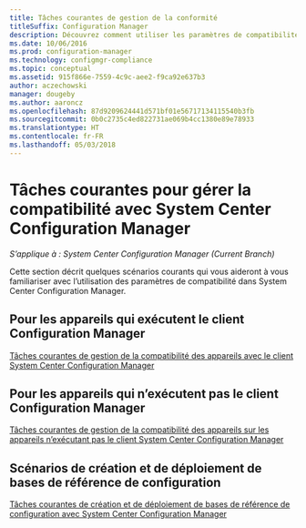 ```yaml
---
title: Tâches courantes de gestion de la conformité
titleSuffix: Configuration Manager
description: Découvrez comment utiliser les paramètres de compatibilité dans System Center Configuration Manager.
ms.date: 10/06/2016
ms.prod: configuration-manager
ms.technology: configmgr-compliance
ms.topic: conceptual
ms.assetid: 915f866e-7559-4c9c-aee2-f9ca92e637b3
author: aczechowski
manager: dougeby
ms.author: aaroncz
ms.openlocfilehash: 87d9209624441d571bf01e56717134115540b3fb
ms.sourcegitcommit: 0b0c2735c4ed822731ae069b4cc1380e89e78933
ms.translationtype: HT
ms.contentlocale: fr-FR
ms.lasthandoff: 05/03/2018
---
```

# <a name="common-tasks-for-managing-compliance-with-system-center-configuration-manager"></a>Tâches courantes pour gérer la compatibilité avec System Center Configuration Manager

*S’applique à : System Center Configuration Manager (Current Branch)*

Cette section décrit quelques scénarios courants qui vous aideront à vous familiariser avec l’utilisation des paramètres de compatibilité dans System Center Configuration Manager.  

## <a name="for-devices-that-run-the-configuration-manager-client"></a>Pour les appareils qui exécutent le client Configuration Manager  
 [Tâches courantes de gestion de la compatibilité des appareils avec le client System Center Configuration Manager](../../compliance/plan-design/common-tasks-for-managing-compliance-on-devices-with-the-client.md)  

## <a name="for-devices-that-do-not-run-the-configuration-manager-client"></a>Pour les appareils qui n’exécutent pas le client Configuration Manager  
 [Tâches courantes de gestion de la compatibilité des appareils sur les appareils n’exécutant pas le client System Center Configuration Manager](../../compliance/plan-design/common-tasks-for-managing-compliance-on-devices-not-running-the-client.md)  

## <a name="scenarios-for-creating-and-deploying-configuration-baselines"></a>Scénarios de création et de déploiement de bases de référence de configuration  
 [Tâches courantes de création et de déploiement de bases de référence de configuration avec System Center Configuration Manager](../../compliance/plan-design/common-tasks-for-creating-and-deploying-configuration-baselines.md)  
